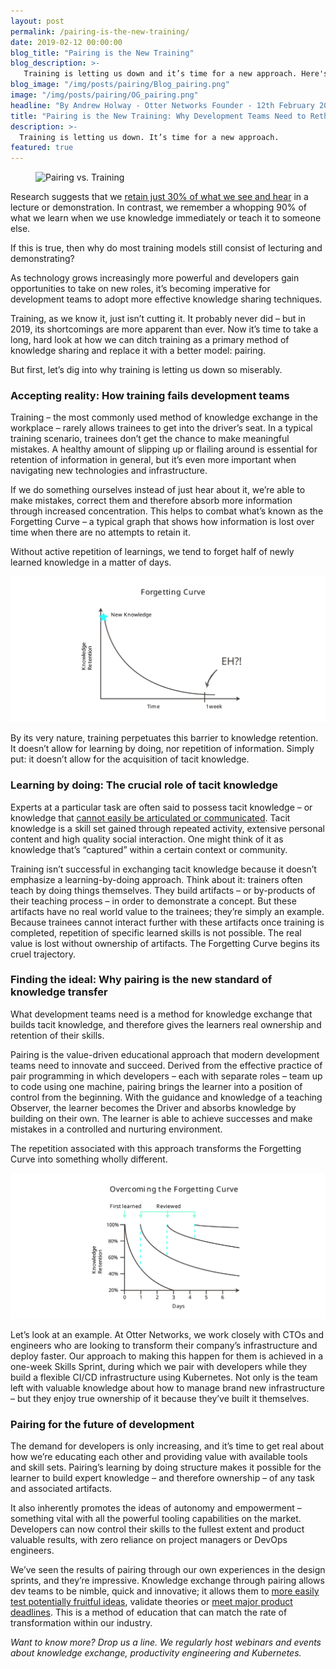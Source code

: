 ```yaml
---
layout: post
permalink: /pairing-is-the-new-training/
date: 2019-02-12 00:00:00
blog_title: "Pairing is the New Training"
blog_description: >-
   Training is letting us down and it’s time for a new approach. Here's why development teams need to rethink traditional methods of knowledge sharing.
blog_image: "/img/posts/pairing/Blog_pairing.png"
image: "/img/posts/pairing/OG_pairing.png"
headline: "By Andrew Holway - Otter Networks Founder - 12th February 2019"
title: "Pairing is the New Training: Why Development Teams Need to Rethink Traditional Methods of Knowledge Sharing"
description: >-
  Training is letting us down. It’s time for a new approach.
featured: true
---
```

<figure>
  <img src="/img/posts/pairing/Article_pairing.png" alt="Pairing vs. Training" />
</figure>

Research suggests that we [retain just 30% of what we see and hear](https://www.psychotactics.com/art-retain-learning/) in a lecture or demonstration. In contrast, we remember a whopping 90% of what we learn when we use knowledge immediately or teach it to someone else.

If this is true, then why do most training models still consist of lecturing and demonstrating?

As technology grows increasingly more powerful and developers gain opportunities to take on new roles, it’s becoming imperative for development teams to adopt more effective knowledge sharing techniques.

Training, as we know it, just isn’t cutting it. It probably never did – but in 2019, its shortcomings are more apparent than ever. Now it’s time to take a long, hard look at how we can ditch training as a primary method of knowledge sharing and replace it with a better model: pairing.

But first, let’s dig into why training is letting us down so miserably.


### Accepting reality: How training fails development teams

Training – the most commonly used method of knowledge exchange in the workplace – rarely allows trainees to get into the driver’s seat. In a typical training scenario, trainees don’t get the chance to make meaningful mistakes. A healthy amount of slipping up or flailing around is essential for retention of information in general, but it’s even more important when navigating new technologies and infrastructure.

If we do something ourselves instead of just hear about it, we’re able to make mistakes, correct them and therefore absorb more information through increased concentration. This helps to combat what’s known as the Forgetting Curve – a typical graph that shows how information is lost over time when there are no attempts to retain it.

Without active repetition of learnings, we tend to forget half of newly learned knowledge in a matter of days.

<div style="text-align: center;">
  <img src="/img/posts/pairing/Article_pairing2.svg" alt="Forgetting Curve" />
</div>

By its very nature, training perpetuates this barrier to knowledge retention. It doesn’t allow for learning by doing, nor repetition of information. Simply put: it doesn’t allow for the acquisition of tacit knowledge.


### Learning by doing: The crucial role of tacit knowledge

Experts at a particular task are often said to possess tacit knowledge – or knowledge that [cannot easily be articulated or communicated](https://www.sciencedirect.com/science/article/abs/pii/S0950584913000591). Tacit knowledge is a skill set gained through repeated activity, extensive personal content and high quality social interaction. One might think of it as knowledge that’s “captured” within a certain context or community.

Training isn’t successful in exchanging tacit knowledge because it doesn’t emphasize a learning-by-doing approach. Think about it: trainers often teach by doing things themselves. They build artifacts – or by-products of their teaching process – in order to demonstrate a concept. But these artifacts have no real world value to the trainees; they’re simply an example. Because trainees cannot interact further with these artifacts once training is completed, repetition of specific learned skills is not possible. The real value is lost without ownership of artifacts. The Forgetting Curve begins its cruel trajectory.


### Finding the ideal: Why pairing is the new standard of knowledge transfer

What development teams need is a method for knowledge exchange that builds tacit knowledge, and therefore gives the learners real ownership and retention of their skills.

Pairing is the value-driven educational approach that modern development teams need to innovate and succeed. Derived from the effective practice of pair programming in which developers – each with separate roles – team up to code using one machine, pairing brings the learner into a position of control from the beginning. With the guidance and knowledge of a teaching Observer, the learner becomes the Driver and absorbs knowledge by building on their own. The learner is able to achieve successes and make mistakes in a controlled and nurturing environment.

The repetition associated with this approach transforms the Forgetting Curve into something wholly different.

<div style="text-align: center;">
  <img src="/img/posts/pairing/Article_pairing3.svg" alt="Overcoming Forgetting Curve" />
</div>

Let’s look at an example. At Otter Networks, we work closely with CTOs and engineers who are looking to transform their company’s infrastructure and deploy faster. Our approach to making this happen for them is achieved in a one-week Skills Sprint, during which we pair with developers while they build a flexible CI/CD infrastructure using Kubernetes. Not only is the team left with valuable knowledge about how to manage brand new infrastructure – but they enjoy true ownership of it because they’ve built it themselves.


### Pairing for the future of development

The demand for developers is only increasing, and it’s time to get real about how we’re educating each other and providing value with available tools and skill sets. Pairing’s learning by doing structure makes it possible for the learner to build expert knowledge – and therefore ownership – of any task and associated artifacts.

It also inherently promotes the ideas of autonomy and empowerment – something vital with all the powerful tooling capabilities on the market. Developers can now control their skills to the fullest extent and product valuable results, with zero reliance on project managers or DevOps engineers.

We’ve seen the results of pairing through our own experiences in the design sprints, and they’re impressive. Knowledge exchange through pairing allows dev teams to be nimble, quick and innovative; it allows them to [more easily test potentially fruitful ideas](https://otter.ly/humanitec/), validate theories or [meet major product deadlines](https://otter.ly/repay-me/). This is a method of education that can match the rate of transformation within our industry.

*Want to know more? Drop us a line. We regularly host webinars and events about knowledge exchange, productivity engineering and Kubernetes.*
